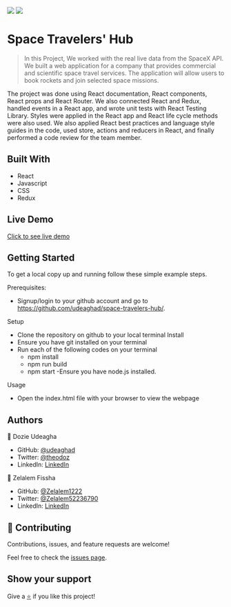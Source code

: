 [![](https://img.shields.io/badge/Microverse-Dozie%20Udeagha-blueviolet)](https://github.com/udeaghad)
[![](https://img.shields.io/badge/Microverse-Zelalem%20Fissha-blueviolet)](https://github.com/Zelalem1222)
# Space Travelers' Hub

>In this Project, We worked with the real live data from the SpaceX API. We built a web application for a company that provides commercial and scientific space travel services. The application will allow users to book rockets and join selected space missions.

The project was done using React documentation, React components, React props and React Router. We also connected React and Redux, handled events in a React app, and wrote unit tests with React Testing Library. Styles were applied in the React app and React life cycle methods were also used. We also applied React best practices and language style guides in the code, used store, actions and reducers in React, and finally performed a code review for the team member.

## Built With

- React
- Javascript
- CSS
- Redux

## Live Demo

[Click to see live demo](https://galaxy-travellers.netlify.app/)

## Getting Started

To get a local copy up and running follow these simple example steps.


Prerequisites: 
   - Signup/login to your github account and go to https://github.com/udeaghad/space-travelers-hub/.
   
Setup
   - Clone the repository on github to your local terminal
Install
   - Ensure you have git installed on your terminal
   - Run each of the following codes on your terminal
      -  npm install
      -  npm run build
      -  npm start
   -Ensure you have node.js installed.
  
Usage
   - Open the index.html file with your browser to view the webpage

## Authors

👤 Dozie Udeagha

- GitHub: [@udeaghad](https://github.com/udeaghad)
- Twitter: [@theodoz](https://twitter.com/theodoz)
- LinkedIn: [LinkedIn](https://www.linkedin.com/in/dozie-udeagha/)

👤 Zelalem Fissha

- GitHub: [@Zelalem1222](https://github.com/Zelalem1222)
- Twitter: [@Zelalem52236790](https://twitter.com/Zelalem52236790)
- LinkedIn: [LinkedIn](https://www.linkedin.com/in/zelalemfissha/)

## 🤝 Contributing

Contributions, issues, and feature requests are welcome!

Feel free to check the [issues page](https://github.com/udeaghad/space-travelers-hub/issues).

## Show your support

Give a [⭐️](https://github.com/udeaghad/space-travelers-hub/stargazers) if you like this project!

